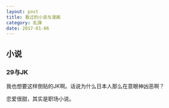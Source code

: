 ```yaml
---
layout: post
title: 看过的小说与漫画
category: 乱弹
date: 2017-01-06
---
```


## 小说

### 29与JK
我也想要这样倒贴的JK啊。话说为什么日本人那么在意眼神凶恶啊？

恋爱很甜，其实是职场小说。


